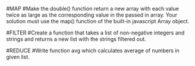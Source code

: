 #MAP
#Make the double() function return a new array with each value twice as large as the corresponding value in the passed in array. Your solution must use the map() function of the built-in javascript Array object. 

#FILTER
#Create a function that takes a list of non-negative integers and strings and returns a new list with the strings filtered out.

#REDUCE
#Write function avg which calculates average of numbers in given list.
